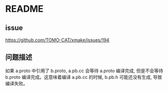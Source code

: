 # README

## issue

<https://github.com/TOMO-CAT/xmake/issues/194>

## 问题描述

如果 a.proto 中引用了 b.proto, a.pb.cc 会等待 a.proto 编译完成, 但是不会等待 b.proto 编译完成。这意味着编译 a.pb.cc 的时候, b.pb.h 可能还没有生成, 导致编译失败。
